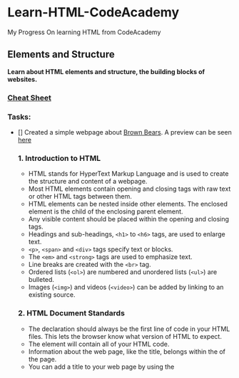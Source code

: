 # ****Learn-HTML-CodeAcademy****
My Progress On learning HTML from CodeAcademy


## Elements and Structure
__Learn about HTML elements and structure, the building blocks of websites.__

  ### [Cheat Sheet](https://www.codecademy.com/learn/learn-html/modules/learn-html-elements/cheatsheet)
  
  ### Tasks:
- [] Created a simple webpage about [Brown Bears](https://github.com/kai-ion/Learn-HTML-CodeAcademy/tree/master/Brown%20Bears). 
A preview can be seen [here](https://htmlpreview.github.io/?https://github.com/kai-ion/Learn-HTML-CodeAcademy/blob/master/Brown%20Bears/index.html)

  ### 1. Introduction to HTML
  - HTML stands for HyperText Markup Language and is used to create the structure and content of a webpage.
  - Most HTML elements contain opening and closing tags with raw text or other HTML tags between them.
  - HTML elements can be nested inside other elements. The enclosed element is the child of the enclosing parent element.
  - Any visible content should be placed within the opening and closing <body> tags.
  - Headings and sub-headings, ``<h1>`` to ``<h6>`` tags, are used to enlarge text.
  - ``<p>``, ``<span>`` and ``<div>`` tags specify text or blocks.
  - The ``<em>`` and ``<strong>`` tags are used to emphasize text.
  - Line breaks are created with the ``<br>`` tag.
  - Ordered lists (``<ol>``) are numbered and unordered lists (``<ul>``) are bulleted.
  - Images (``<img>``) and videos (``<video>``) can be added by linking to an existing source.
  
  ### 2. HTML Document Standards
  - The <!DOCTYPE html> declaration should always be the first line of code in your HTML files. This lets the browser know what version of HTML to expect.
  - The <html> element will contain all of your HTML code.
  - Information about the web page, like the title, belongs within the <head> of the page.
  - You can add a title to your web page by using the <title> element, inside of the head.
  - A webpage’s title appears in a browser’s tab.
  - Anchor tags (<a>) are used to link to internal pages, external pages or content on the same page.
  - You can create sections on a webpage and jump to them using <a> tags and adding ids to the elements you wish to jump to.
  - Whitespace between HTML elements helps make code easier to read while not changing how elements appear in the browser.
  - Indentation also helps make code easier to read. It makes parent-child relationships visible.
  - Comments are written in HTML using the following syntax: <!-- comment -->.

